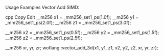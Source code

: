 Usage Examples
Vector Add SIMD:

cpp
Copy
Edit
__m256 x1 = _mm256_set1_ps(1.0f);
__m256 y1 = _mm256_set1_ps(2.0f);
__m256 z1 = _mm256_set1_ps(3.0f);

__m256 x2 = _mm256_set1_ps(0.5f);
__m256 y2 = _mm256_set1_ps(1.5f);
__m256 z2 = _mm256_set1_ps(2.5f);

__m256 xr, yr, zr;
woflang::vector_add_3d(x1, y1, z1, x2, y2, z2, xr, yr, zr);

